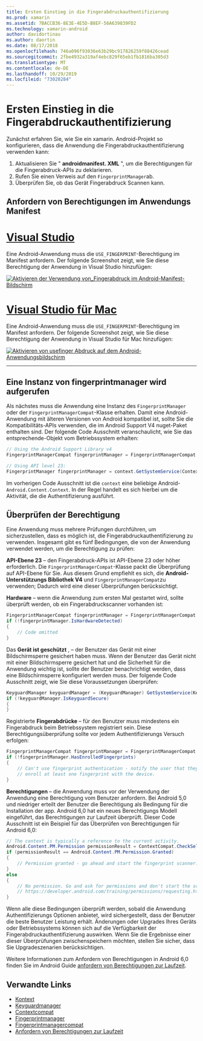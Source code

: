 ```yaml
---
title: Ersten Einstieg in die Fingerabdruckauthentifizierung
ms.prod: xamarin
ms.assetid: 7BACCB36-8E3E-4E5D-B8EF-56A639839FD2
ms.technology: xamarin-android
author: davidortinau
ms.author: daortin
ms.date: 08/17/2018
ms.openlocfilehash: 746a096f93036e63b29bc917826259f88426cead
ms.sourcegitcommit: 2fbe4932a319af4ebc829f65eb1fb1816ba305d3
ms.translationtype: MT
ms.contentlocale: de-DE
ms.lasthandoff: 10/29/2019
ms.locfileid: "73020284"
---
```

# <a name="getting-started-with-fingerprint-authentication"></a>Ersten Einstieg in die Fingerabdruckauthentifizierung

Zunächst erfahren Sie, wie Sie ein xamarin. Android-Projekt so konfigurieren, dass die Anwendung die Fingerabdruckauthentifizierung verwenden kann:

1. Aktualisieren Sie " **androidmanifest. XML** ", um die Berechtigungen für die Fingerabdruck-APIs zu deklarieren.
2. Rufen Sie einen Verweis auf den `FingerprintManager`ab.
3. Überprüfen Sie, ob das Gerät Fingerabdruck Scannen kann.

## <a name="requesting-permissions-in-the-application-manifest"></a>Anfordern von Berechtigungen im Anwendungs Manifest

# <a name="visual-studiotabwindows"></a>[Visual Studio](#tab/windows)

Eine Android-Anwendung muss die `USE_FINGERPRINT`-Berechtigung im Manifest anfordern. Der folgende Screenshot zeigt, wie Sie diese Berechtigung der Anwendung in Visual Studio hinzufügen:

[![Aktivieren der Verwendung von\_Fingerabdruck im Android-Manifest-Bildschirm](get-started-images/fingerprint-01-vs.png)](get-started-images/fingerprint-01-vs.png#lightbox) 

# <a name="visual-studio-for-mactabmacos"></a>[Visual Studio für Mac](#tab/macos)

Eine Android-Anwendung muss die `USE_FINGERPRINT`-Berechtigung im Manifest anfordern. Der folgende Screenshot zeigt, wie Sie diese Berechtigung der Anwendung in Visual Studio für Mac hinzufügen:

[![Aktivieren von usefinger Abdruck auf dem Android-Anwendungsbildschirm](get-started-images/fingerprint-01-xs.png)](get-started-images/fingerprint-01-xs.png#lightbox) 

-----

## <a name="getting-an-instance-of-the-fingerprintmanager"></a>Eine Instanz von fingerprintmanager wird aufgerufen

Als nächstes muss die Anwendung eine Instanz des `FingerprintManager` oder der `FingerprintManagerCompat`-Klasse erhalten. Damit eine Android-Anwendung mit älteren Versionen von Android kompatibel ist, sollte Sie die Kompatibilitäts-APIs verwenden, die im Android Support V4 nuget-Paket enthalten sind. Der folgende Code Ausschnitt veranschaulicht, wie Sie das entsprechende-Objekt vom Betriebssystem erhalten: 

```csharp
// Using the Android Support Library v4
FingerprintManagerCompat fingerprintManager = FingerprintManagerCompat.From(context);

// Using API level 23:
FingerprintManager fingerprintManager = context.GetSystemService(Context.FingerprintService) as FingerprintManager;
```  

Im vorherigen Code Ausschnitt ist die `context` eine beliebige Android-`Android.Content.Context`. In der Regel handelt es sich hierbei um die Aktivität, die die Authentifizierung ausführt.

## <a name="checking-for-eligibility"></a>Überprüfen der Berechtigung

Eine Anwendung muss mehrere Prüfungen durchführen, um sicherzustellen, dass es möglich ist, die Fingerabdruckauthentifizierung zu verwenden. Insgesamt gibt es fünf Bedingungen, die von der Anwendung verwendet werden, um die Berechtigung zu prüfen:  

**API-Ebene 23** &ndash; den Fingerabdruck-APIs ist API-Ebene 23 oder höher erforderlich. Die `FingerprintManagerCompat`-Klasse packt die Überprüfung auf API-Ebene für Sie. Aus diesem Grund empfiehlt es sich, die **Android-Unterstützungs Bibliothek V4** und `FingerprintManagerCompat`zu verwenden; Dadurch wird eine dieser Überprüfungen berücksichtigt.

**Hardware** &ndash; wenn die Anwendung zum ersten Mal gestartet wird, sollte überprüft werden, ob ein Fingerabdruckscanner vorhanden ist:

```csharp
FingerprintManagerCompat fingerprintManager = FingerprintManagerCompat.From(context);
if (!fingerprintManager.IsHardwareDetected)
{
    // Code omitted
}
```

Das **Gerät ist geschützt** , &ndash; der Benutzer das Gerät mit einer Bildschirmsperre gesichert haben muss. Wenn der Benutzer das Gerät nicht mit einer Bildschirmsperre gesichert hat und die Sicherheit für die Anwendung wichtig ist, sollte der Benutzer benachrichtigt werden, dass eine Bildschirmsperre konfiguriert werden muss. Der folgende Code Ausschnitt zeigt, wie Sie diese Voraussetzungen überprüfen:

```csharp
KeyguardManager keyguardManager = (KeyguardManager) GetSystemService(KeyguardService);
if (!keyguardManager.IsKeyguardSecure)
{
}
```

Registrierte **Fingerabdrücke** &ndash; für den Benutzer muss mindestens ein Fingerabdruck beim Betriebssystem registriert sein. Diese Berechtigungsüberprüfung sollte vor jedem Authentifizierungs Versuch erfolgen:

```csharp
FingerprintManagerCompat fingerprintManager = FingerprintManagerCompat.From(context);
if (!fingerprintManager.HasEnrolledFingerprints)
{
    // Can't use fingerprint authentication - notify the user that they need to
    // enroll at least one fingerprint with the device.
}
```

**Berechtigungen** &ndash; die Anwendung muss vor der Verwendung der Anwendung eine Berechtigung vom Benutzer anfordern. Bei Android 5,0 und niedriger erteilt der Benutzer die Berechtigung als Bedingung für die Installation der app. Android 6,0 hat ein neues Berechtigungs Modell eingeführt, das Berechtigungen zur Laufzeit überprüft. Dieser Code Ausschnitt ist ein Beispiel für das Überprüfen von Berechtigungen für Android 6,0:

```csharp
// The context is typically a reference to the current activity.
Android.Content.PM.Permission permissionResult = ContextCompat.CheckSelfPermission(context, Manifest.Permission.UseFingerprint);
if (permissionResult == Android.Content.PM.Permission.Granted)
{
    // Permission granted - go ahead and start the fingerprint scanner.
}
else
{
    // No permission. Go and ask for permissions and don't start the scanner. See
    // https://developer.android.com/training/permissions/requesting.html
}
```

Wenn alle diese Bedingungen überprüft werden, sobald die Anwendung Authentifizierungs Optionen anbietet, wird sichergestellt, dass der Benutzer die beste Benutzer Leistung erhält. Änderungen oder Upgrades Ihres Geräts oder Betriebssystems können sich auf die Verfügbarkeit der Fingerabdruckauthentifizierung auswirken. Wenn Sie die Ergebnisse einer dieser Überprüfungen zwischenspeichern möchten, stellen Sie sicher, dass Sie Upgradeszenarien berücksichtigen.

Weitere Informationen zum Anfordern von Berechtigungen in Android 6,0 finden Sie im Android Guide [anfordern von Berechtigungen zur Laufzeit](https://developer.android.com/training/permissions/requesting.html).

## <a name="related-links"></a>Verwandte Links

- [Kontext](xref:Android.Content.Context)
- [Keyguardmanager](xref:Android.App.KeyguardManager)
- [Contextcompat](https://developer.android.com/reference/android/support/v4/content/ContextCompat)
- [Fingerprintmanager](https://developer.android.com/reference/android/hardware/fingerprint/FingerprintManager.html)
- [Fingerprintmanagercompat](https://developer.android.com/reference/android/support/v4/hardware/fingerprint/FingerprintManagerCompat.html)
- [Anfordern von Berechtigungen zur Laufzeit](https://developer.android.com/training/permissions/requesting.html)
